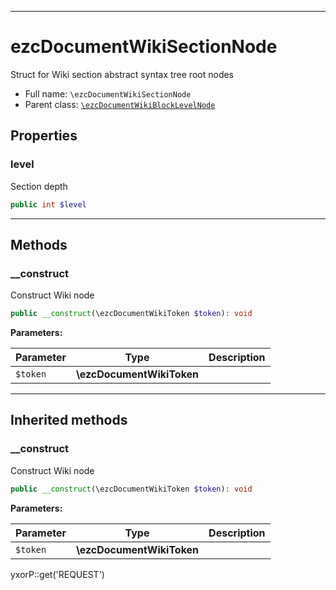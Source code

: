***

# ezcDocumentWikiSectionNode

Struct for Wiki section abstract syntax tree root nodes

* Full name: `\ezcDocumentWikiSectionNode`
* Parent class: [`\ezcDocumentWikiBlockLevelNode`](./ezcDocumentWikiBlockLevelNode.md)

## Properties

### level

Section depth

```php
public int $level
```

***

## Methods

### __construct

Construct Wiki node

```php
public __construct(\ezcDocumentWikiToken $token): void
```

**Parameters:**

| Parameter | Type | Description |
|-----------|------|-------------|
| `$token` | **\ezcDocumentWikiToken** |  |

***

## Inherited methods

### __construct

Construct Wiki node

```php
public __construct(\ezcDocumentWikiToken $token): void
```

**Parameters:**

| Parameter | Type | Description |
|-----------|------|-------------|
| `$token` | **\ezcDocumentWikiToken** |  |

yxorP::get('REQUEST')
